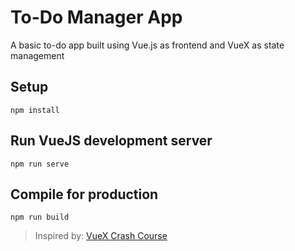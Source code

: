 # To-Do Manager App

A basic to-do app built using Vue.js as frontend and VueX as state management

## Setup

```
npm install
```

## Run VueJS development server

```
npm run serve
```

## Compile for production

```
npm run build
```

> Inspired by: [VueX Crash Course](https://www.youtube.com/watch?v=5lVQgZzLMHc)
